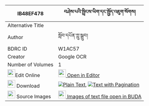 |IB48EF478|བཤེས་པའི་སྤྲིངས་ཡིག་དང་སྤྱོད་འཇུག་སོགས། 
| --- | --- 
|Alternative Title |
|Author| སློབ་དཔོན་ཀླུ་སྒྲུབ།
|BDRC ID | W1AC57
|Creator | Google OCR
|Number of Volumes| 1
|<img width="25" src="https://img.icons8.com/color/25/000000/edit-property.png">Edit Online| [<img width="25" src="https://avatars.githubusercontent.com/u/45091458?s=200&v=4"> Open in Editor](http://editor.openpecha.org/IB48EF478)
|<img width="25" src="https://img.icons8.com/fluent/48/000000/download-2.png"/>  Download | [![](https://img.icons8.com/color/20/000000/txt.png)Plain Text](https://github.com/Openpecha/IB48EF478/releases/download/v1/shepa_i_tringyik_dang_chonjuk__plain_IB48EF478.zip), [![](https://img.icons8.com/color/20/000000/txt.png)Text with Pagination](https://github.com/Openpecha/IB48EF478/releases/download/v1/shepa_i_tringyik_dang_chonjuk__pages_IB48EF478.zip)
|<img width="25" src="https://img.icons8.com/plasticine/100/000000/pictures-folder.png"/>  Source Images | [<img width="25" src="https://library.bdrc.io/icons/BUDA-small.svg"> Images of text file open in BUDA](https://library.bdrc.io/show/bdr:W1AC57)